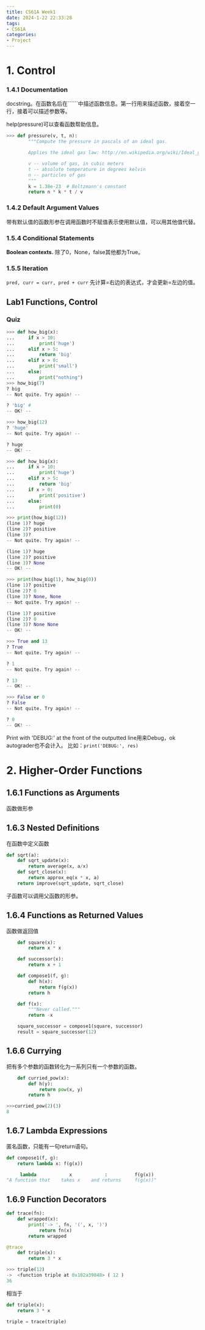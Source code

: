```yaml
---
title: CS61A Week1
date: 2024-1-22 22:33:28
tags:
- CS61A
categories:
- Project
---
```


# 1. Control

### 1.4.1 Documentation

docstring。在函数名后在``````中描述函数信息。第一行用来描述函数，接着空一行，接着可以描述参数等。

help(pressure)可以查看函数帮助信息。

```py
>>> def pressure(v, t, n):
        """Compute the pressure in pascals of an ideal gas.

        Applies the ideal gas law: http://en.wikipedia.org/wiki/Ideal_gas_law

        v -- volume of gas, in cubic meters
        t -- absolute temperature in degrees kelvin
        n -- particles of gas
        """
        k = 1.38e-23  # Boltzmann's constant
        return n * k * t / v
```

### 1.4.2 Default Argument Values

带有默认值的函数形参在调用函数时不赋值表示使用默认值，可以用其他值代替。

### 1.5.4 Conditional Statements

**Boolean contexts.** 除了0，None，false其他都为True。

### 1.5.5 Iteration

`pred, curr = curr, pred + curr` 先计算=右边的表达式，才会更新=左边的值。

## Lab1 Functions, Control

### Quiz

```py
>>> def how_big(x):
...     if x > 10:
...         print('huge')
...     elif x > 5:
...         return 'big'
...     elif x > 0:
...         print('small')
...     else:
...         print("nothing")
>>> how_big(7)
? big
-- Not quite. Try again! --

? 'big' #
-- OK! --

>>> how_big(12)
? 'huge'
-- Not quite. Try again! --

? huge
-- OK! --

>>> def how_big(x):
...     if x > 10:
...         print('huge')
...     elif x > 5:
...         return 'big'
...     if x > 0:
...         print('positive')
...     else:
...         print(0)

>>> print(how_big(12))
(line 1)? huge
(line 2)? positive
(line 3)?
-- Not quite. Try again! --

(line 1)? huge
(line 2)? positive
(line 3)? None
-- OK! --

>>> print(how_big(1), how_big(0))
(line 1)? positive
(line 2)? 0
(line 3)? None, None
-- Not quite. Try again! --

(line 1)? positive
(line 2)? 0
(line 3)? None None
-- OK! --
```

```py
>>> True and 13
? True
-- Not quite. Try again! --

? 1
-- Not quite. Try again! --

? 13
-- OK! --

>>> False or 0
? False
-- Not quite. Try again! --

? 0
-- OK! --
```

Print with 'DEBUG:' at the front of the outputted line用来Debug，ok autograder也不会计入。
比如：`print('DEBUG:', res)`

# 2. Higher-Order Functions

## 1.6.1 Functions as Arguments

函数做形参

## 1.6.3 Nested Definitions

在函数中定义函数

```py
def sqrt(a):
    def sqrt_update(x):
        return average(x, a/x)
    def sqrt_close(x):
        return approx_eq(x * x, a)
    return improve(sqrt_update, sqrt_close)
```

子函数可以调用父函数的形参。

## 1.6.4 Functions as Returned Values

函数做返回值

```py
    def square(x):
        return x * x

    def successor(x):
        return x + 1

    def compose1(f, g):
        def h(x):
            return f(g(x))
        return h

    def f(x):
        """Never called."""
        return -x

    square_successor = compose1(square, successor)
    result = square_successor(12)
```

## 1.6.6 Currying

把有多个参数的函数转化为一系列只有一个参数的函数。

```py
    def curried_pow(x):
        def h(y):
            return pow(x, y)
        return h

>>>curried_pow(2)(3)
8
```

## 1.6.7 Lambda Expressions

匿名函数，只能有一句return语句。

```py
def compose1(f, g):
    return lambda x: f(g(x))
```

```py
     lambda            x            :          f(g(x))
"A function that    takes x    and returns     f(g(x))"
```

## 1.6.9 Function Decorators

```py
def trace(fn):
    def wrapped(x):
        print('-> ', fn, '(', x, ')')
            return fn(x)
        return wrapped

@trace
    def triple(x):
        return 3 * x

>>> triple(12)
->  <function triple at 0x102a39848> ( 12 )
36
```

相当于

```py
def triple(x):
    return 3 * x

triple = trace(triple)
```
